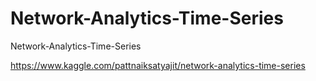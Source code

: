 # Network-Analytics-Time-Series
Network-Analytics-Time-Series

https://www.kaggle.com/pattnaiksatyajit/network-analytics-time-series
